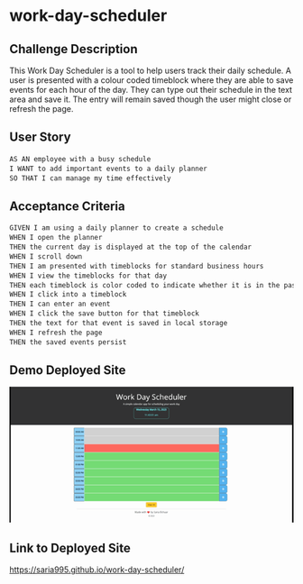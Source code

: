 # work-day-scheduler

## Challenge Description
This Work Day Scheduler is a tool to help users track their daily schedule. A user is presented with a colour coded timeblock where they are able to save events for each hour of the day. They can type out their schedule in the text area and save it. The entry will remain saved though the user might close or refresh the page.

## User Story

```md
AS AN employee with a busy schedule
I WANT to add important events to a daily planner
SO THAT I can manage my time effectively
```

## Acceptance Criteria

```md
GIVEN I am using a daily planner to create a schedule
WHEN I open the planner
THEN the current day is displayed at the top of the calendar
WHEN I scroll down
THEN I am presented with timeblocks for standard business hours
WHEN I view the timeblocks for that day
THEN each timeblock is color coded to indicate whether it is in the past, present, or future
WHEN I click into a timeblock
THEN I can enter an event
WHEN I click the save button for that timeblock
THEN the text for that event is saved in local storage
WHEN I refresh the page
THEN the saved events persist
```


## Demo Deployed Site

![Alt text](Assets/images/Work%20Day%20Scheduler.gif)

## Link to Deployed Site

https://saria995.github.io/work-day-scheduler/ 
